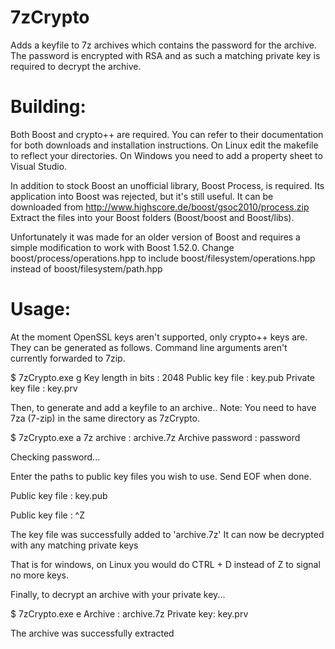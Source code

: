 7zCrypto
========

Adds a keyfile to 7z archives which contains the password for the archive. The password is encrypted with RSA and as such a matching private key is required to decrypt the archive.

Building:
=========
Both Boost and crypto++ are required. You can refer to their documentation for both downloads and installation instructions. 
On Linux edit the makefile to reflect your directories. On Windows you need to add a property sheet to Visual Studio.

In addition to stock Boost an unofficial library, Boost Process, is required. Its application into Boost was rejected, but it's still useful.
It can be downloaded from http://www.highscore.de/boost/gsoc2010/process.zip
Extract the files into your Boost folders (Boost/boost and Boost/libs).

Unfortunately it was made for an older version of Boost and requires a simple modification to work with Boost 1.52.0.
Change boost/process/operations.hpp to include boost/filesystem/operations.hpp instead of boost/filesystem/path.hpp

Usage:
======
At the moment OpenSSL keys aren't supported, only crypto++ keys are. They can be generated as follows.
Command line arguments aren't currently forwarded to 7zip. 

$ 7zCrypto.exe g
Key length in bits : 2048
Public key file : key.pub
Private key file : key.prv

Then, to generate and add a keyfile to an archive..
Note: You need to have 7za (7-zip) in the same directory as 7zCrypto.

$ 7zCrypto.exe a
7z archive : archive.7z
Archive password : password

Checking password...

Enter the paths to public key files you wish to use. Send EOF when done.

Public key file : key.pub

Public key file : ^Z


The key file was successfully added to 'archive.7z'
It can now be decrypted with any matching private keys

That is for windows, on Linux you would do CTRL + D instead of Z to signal no more keys.

Finally, to decrypt an archive with your private key...

$ 7zCrypto.exe e
Archive : archive.7z
Private key: key.prv

The archive was successfully extracted

